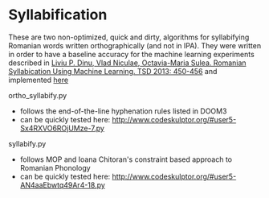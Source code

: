 Syllabification
===============

These are two non-optimized, quick and dirty, algorithms for syllabifying 
Romanian words written orthographically (and not in IPA). They were written 
in order to have a baseline accuracy for the machine learning experiments 
described in [Liviu P. Dinu, Vlad Niculae, Octavia-Maria Sulea. Romanian 
Syllabication Using Machine Learning. TSD 2013: 450-456](https://www.academia.edu/29136876/Romanian_Syllabication_using_Machine_Learning_preprint_) and implemented [here](https://github.com/nlp-unibuc/ro-hyphen)

ortho_syllabify.py 
- follows the end-of-the-line hyphenation rules listed in DOOM3
- can be quickly tested here: http://www.codeskulptor.org/#user5-Sx4RXVO6ROjUMze-7.py

syllabify.py 
- follows MOP and Ioana Chitoran's constraint based approach to Romanian Phonology
- can be quickly tested here: http://www.codeskulptor.org/#user5-AN4aaEbwtq49Ar4-18.py